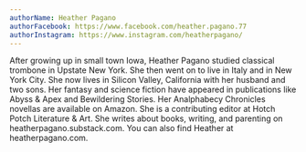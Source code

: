 ```yaml
---
authorName: Heather Pagano
authorFacebook: https://www.facebook.com/heather.pagano.77
authorInstagram: https://www.instagram.com/heatherpagano/
---
```

After growing up in small town Iowa, Heather Pagano studied classical trombone in Upstate New York. She then went on to live in Italy and in New York City. She now lives in Silicon Valley, California with her husband and two sons. Her fantasy and science fiction have appeared in publications like Abyss & Apex and Bewildering Stories. Her Analphabecy Chronicles novellas are available on Amazon. She is a contributing editor at Hotch Potch Literature & Art. She writes about books, writing, and parenting on heatherpagano.substack.com. You can also find Heather at heatherpagano.com.
